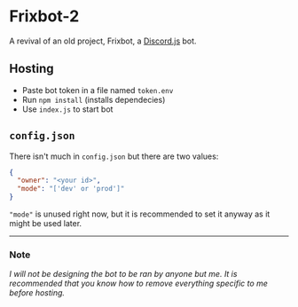 # Frixbot-2
A revival of an old project, Frixbot, a [Discord.js](https://discord.js.org/) bot.  

## Hosting
- Paste bot token in a file named `token.env`
- Run `npm install` (installs dependecies)
- Use `index.js` to start bot
## `config.json`
There isn't much in `config.json` but there are two values:
```json
{
  "owner": "<your id>",
  "mode": "['dev' or 'prod']"
}
```
`"mode"` is unused right now, but it is recommended to set it anyway as it might be used later.

---

### Note
*I will not be designing the bot to be ran by anyone but me. It is recommended that you know how to remove everything specific to me before hosting.*
